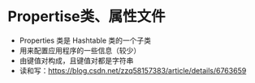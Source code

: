 # Propertise类、属性文件
- Properties 类是 Hashtable 类的一个子类
- 用来配置应用程序的一些信息（较少）
- 由键值对构成，且键值对都是字符串
- 读和写：https://blog.csdn.net/zzq58157383/article/details/6763659
